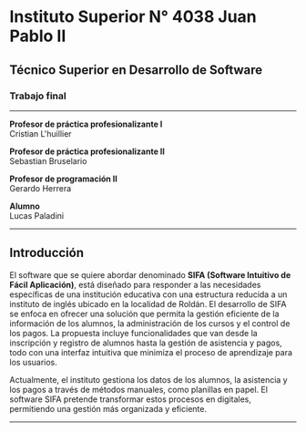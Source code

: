 # Instituto Superior N° 4038 Juan Pablo II  
## Técnico Superior en Desarrollo de Software  

### Trabajo final  
  

---

**Profesor de práctica profesionalizante I**  
Cristian L'huillier  

**Profesor de práctica profesionalizante II**  
Sebastian Bruselario  

**Profesor de programación II**  
Gerardo Herrera 

**Alumno**  
Lucas Paladini  

---

## Introducción

El software que se quiere abordar denominado **SIFA (Software Intuitivo de Fácil Aplicación)**, está diseñado para responder a las necesidades específicas de una institución educativa con una estructura reducida a un instituto de inglés ubicado en la localidad de Roldán. El desarrollo de SIFA se enfoca en ofrecer una solución que permita la gestión eficiente de la información de los alumnos, la administración de los cursos y el control de los pagos. La propuesta incluye funcionalidades que van desde la inscripción y registro de alumnos hasta la gestión de asistencia y pagos, todo con una interfaz intuitiva que minimiza el proceso de aprendizaje para los usuarios.

Actualmente, el instituto gestiona los datos de los alumnos, la asistencia y los pagos a través de métodos manuales, como planillas en papel. El software SIFA pretende transformar estos procesos en digitales, permitiendo una gestión más organizada y eficiente. 

---
